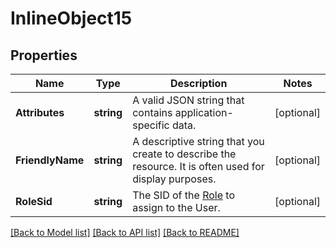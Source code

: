 # InlineObject15

## Properties

Name | Type | Description | Notes
------------ | ------------- | ------------- | -------------
**Attributes** | **string** | A valid JSON string that contains application-specific data. | [optional] 
**FriendlyName** | **string** | A descriptive string that you create to describe the resource. It is often used for display purposes. | [optional] 
**RoleSid** | **string** | The SID of the [Role](https://www.twilio.com/docs/chat/rest/role-resource) to assign to the User. | [optional] 

[[Back to Model list]](../README.md#documentation-for-models) [[Back to API list]](../README.md#documentation-for-api-endpoints) [[Back to README]](../README.md)


